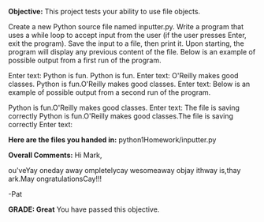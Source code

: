 ﻿**Objective:**
This project tests your ability to use file objects.

Create a new Python source file named inputter.py.
Write a program that uses a while loop to accept input from the user (if the user presses Enter, exit the program).
Save the input to a file, then print it.
Upon starting, the program will display any previous content of the file.
Below is an example of possible output from a first run of the program.

Enter text: Python is fun.
Python is fun.
Enter text: O'Reilly makes good classes.
Python is fun.O'Reilly makes good classes.
Enter text:
Below is an example of possible output from a second run of the program.

Python is fun.O'Reilly makes good classes.
Enter text: The file is saving correctly
Python is fun.O'Reilly makes good classes.The file is saving correctly
Enter text:

**Here are the files you handed in:**
python1Homework/inputter.py

**Overall Comments:**
 Hi Mark,

ou'veYay oneday away ompletelycay wesomeaway objay ithway is,thay ark.May ongratulationsCay!!!

-Pat

**GRADE: Great**
 You have passed this objective.
